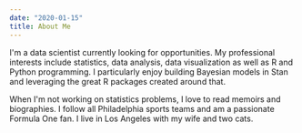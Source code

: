 ```yaml
---
date: "2020-01-15"
title: About Me
---
```


I'm a data scientist currently looking for opportunities. My professional interests include statistics, data analysis, data visualization as well as R and Python programming. I particularly enjoy building Bayesian models in Stan and leveraging the great R packages created around that. 

When I'm not working on statistics problems, I love to read memoirs and biographies. I follow all Philadelphia sports teams and am a passionate Formula One fan.  I live in Los Angeles with my wife and two cats. 

